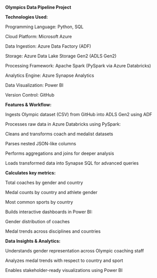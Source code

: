 **Olympics Data Pipeline Project**

**Technologies Used:**

Programming Language: Python, SQL

Cloud Platform: Microsoft Azure

Data Ingestion: Azure Data Factory (ADF)

Storage: Azure Data Lake Storage Gen2 (ADLS Gen2)

Processing Framework: Apache Spark (PySpark via Azure Databricks)

Analytics Engine: Azure Synapse Analytics

Data Visualization: Power BI

Version Control: GitHub

**Features & Workflow:**

Ingests Olympic dataset (CSV) from GitHub into ADLS Gen2 using ADF

Processes raw data in Azure Databricks using PySpark:

Cleans and transforms coach and medalist datasets

Parses nested JSON-like columns

Performs aggregations and joins for deeper analysis

Loads transformed data into Synapse SQL for advanced queries

**Calculates key metrics:**

Total coaches by gender and country

Medal counts by country and athlete gender

Most common sports by country

Builds interactive dashboards in Power BI:

Gender distribution of coaches

Medal trends across disciplines and countries

**Data Insights & Analytics:**

Understands gender representation across Olympic coaching staff

Analyzes medal trends with respect to country and sport

Enables stakeholder-ready visualizations using Power BI

